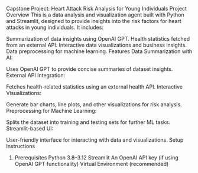 Capstone Project: Heart Attack Risk Analysis for Young Individuals
Project Overview
This is a data analysis and visualization agent built with Python and Streamlit, designed to provide insights into the risk factors for heart attacks in young individuals. It includes:

Summarization of data insights using OpenAI GPT.
Health statistics fetched from an external API.
Interactive data visualizations and business insights.
Data preprocessing for machine learning.
Features
Data Summarization with AI:

Uses OpenAI GPT to provide concise summaries of dataset insights.
External API Integration:

Fetches health-related statistics using an external health API.
Interactive Visualizations:

Generate bar charts, line plots, and other visualizations for risk analysis.
Preprocessing for Machine Learning:

Splits the dataset into training and testing sets for further ML tasks.
Streamlit-based UI:

User-friendly interface for interacting with data and visualizations.
Setup Instructions
1. Prerequisites
Python 3.8–3.12
Streamlit
An OpenAI API key (if using OpenAI GPT functionality)
Virtual Environment (recommended)